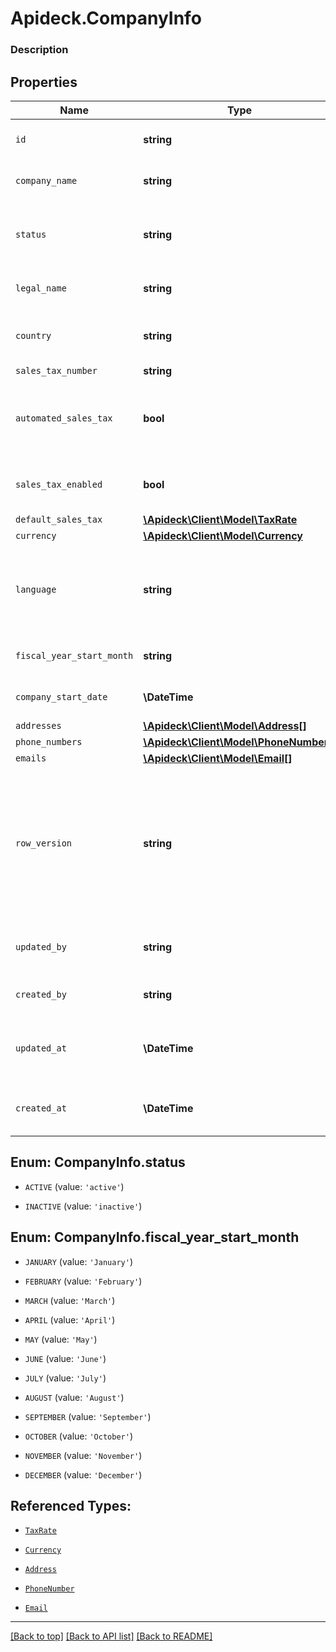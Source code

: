 # Apideck.CompanyInfo

### Description

## Properties
Name | Type | Description | Notes
------------ | ------------- | ------------- | -------------
`id` | **string** | A unique identifier for an object. | [optional] 
`company_name` | **string** | The name of the company. | [optional] 
`status` | **string** | Based on the status some functionality is enabled or disabled. | [optional] 
`legal_name` | **string** | The legal name of the company | [optional] 
`country` | **string** | country code according to ISO 3166-1 alpha-2. | [optional] 
`sales_tax_number` | **string** |  | [optional] 
`automated_sales_tax` | **bool** | Whether sales tax is calculated automatically for the company | [optional] 
`sales_tax_enabled` | **bool** | Whether sales tax is enabled for the company | [optional] 
`default_sales_tax` | [**\Apideck\Client\Model\TaxRate**](TaxRate.md) |  | [optional] 
`currency` | [**\Apideck\Client\Model\Currency**](Currency.md) |  | [optional] 
`language` | **string** | language code according to ISO 639-1. For the United States - EN | [optional] 
`fiscal_year_start_month` | **string** | The start month of fiscal year. | [optional] 
`company_start_date` | **\DateTime** | Date when company file was created | [optional] 
`addresses` | [**\Apideck\Client\Model\Address[]**](Address.md) |  | [optional] 
`phone_numbers` | [**\Apideck\Client\Model\PhoneNumber[]**](PhoneNumber.md) |  | [optional] 
`emails` | [**\Apideck\Client\Model\Email[]**](Email.md) |  | [optional] 
`row_version` | **string** | A binary value used to detect updates to a object and prevent data conflicts. It is incremented each time an update is made to the object. | [optional] 
`updated_by` | **string** | The user who last updated the object. | [optional] 
`created_by` | **string** | The user who created the object. | [optional] 
`updated_at` | **\DateTime** | The date and time when the object was last updated. | [optional] 
`created_at` | **\DateTime** | The date and time when the object was created. | [optional] 





<a name="STATUS"></a>
## Enum: CompanyInfo.status


* `ACTIVE` (value: `'active'`)

* `INACTIVE` (value: `'inactive'`)




<a name="FISCAL_YEAR_START_MONTH"></a>
## Enum: CompanyInfo.fiscal_year_start_month


* `JANUARY` (value: `'January'`)

* `FEBRUARY` (value: `'February'`)

* `MARCH` (value: `'March'`)

* `APRIL` (value: `'April'`)

* `MAY` (value: `'May'`)

* `JUNE` (value: `'June'`)

* `JULY` (value: `'July'`)

* `AUGUST` (value: `'August'`)

* `SEPTEMBER` (value: `'September'`)

* `OCTOBER` (value: `'October'`)

* `NOVEMBER` (value: `'November'`)

* `DECEMBER` (value: `'December'`)




## Referenced Types:








* [`TaxRate`](TaxRate.md)
* [`Currency`](Currency.md)



* [`Address`](Address.md)
* [`PhoneNumber`](PhoneNumber.md)
* [`Email`](Email.md)






---

[[Back to top]](#) [[Back to API list]](../../../../README.md#documentation-for-api-endpoints) [[Back to README]](../../../../README.md)


